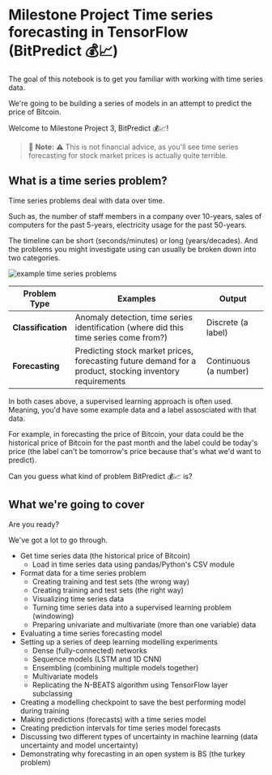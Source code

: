 # Milestone Project Time series forecasting in TensorFlow (BitPredict 💰📈)

The goal of this notebook is to get you familiar with working with time series data.

We're going to be building a series of models in an attempt to predict the price of Bitcoin. 

Welcome to Milestone Project 3, BitPredict 💰📈!

> 🔑 **Note:** ⚠️ This is not financial advice, as you'll see time series forecasting for stock market prices is actually quite terrible.

## What is a time series problem?

Time series problems deal with data over time.

Such as, the number of staff members in a company over 10-years, sales of computers for the past 5-years, electricity usage for the past 50-years.

The timeline can be short (seconds/minutes) or long (years/decades). And the problems you might investigate using can usually be broken down into two categories.

![example time series problems](https://raw.githubusercontent.com/mrdbourke/tensorflow-deep-learning/main/images/10-example-time-series-problems.png)

| Problem Type | Examples | Output |
| ----- | ----- | ----- |
| **Classification** | Anomaly detection, time series identification (where did this time series come from?) | Discrete (a label) |
| **Forecasting** | Predicting stock market prices, forecasting future demand for a product, stocking inventory requirements | Continuous (a number) |

In both cases above, a supervised learning approach is often used. Meaning, you'd have some example data and a label assosciated with that data.

For example, in forecasting the price of Bitcoin, your data could be the historical price of Bitcoin for the past month and the label could be today's price (the label can't be tomorrow's price because that's what we'd want to predict).

Can you guess what kind of problem BitPredict 💰📈 is?

## What we're going to cover

Are you ready?

We've got a lot to go through. 

* Get time series data (the historical price of Bitcoin)
  * Load in time series data using pandas/Python's CSV module
* Format data for a time series problem
  * Creating training and test sets (the wrong way)
  * Creating training and test sets (the right way)
  * Visualizing time series data
  * Turning time series data into a supervised learning problem (windowing)
  * Preparing univariate and multivariate (more than one variable) data
* Evaluating a time series forecasting model
* Setting up a series of deep learning modelling experiments
  * Dense (fully-connected) networks
  * Sequence models (LSTM and 1D CNN)
  * Ensembling (combining multiple models together)
  * Multivariate models
  * Replicating the N-BEATS algorithm using TensorFlow layer subclassing
* Creating a modelling checkpoint to save the best performing model during training
* Making predictions (forecasts) with a time series model
* Creating prediction intervals for time series model forecasts
* Discussing two different types of uncertainty in machine learning (data uncertainty and model uncertainty)
* Demonstrating why forecasting in an open system is BS (the turkey problem) 
